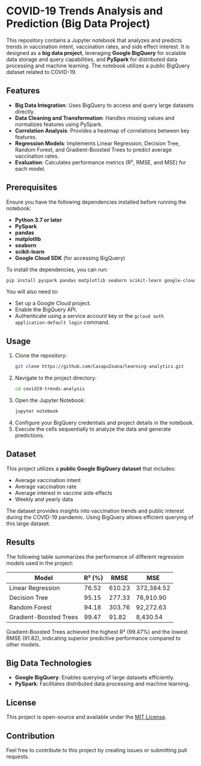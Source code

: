 
# COVID-19 Trends Analysis and Prediction (Big Data Project)

This repository contains a Jupyter notebook that analyzes and predicts trends in vaccination intent, vaccination rates, and side effect interest. It is designed as a **big data project**, leveraging **Google BigQuery** for scalable data storage and query capabilities, and **PySpark** for distributed data processing and machine learning. The notebook utilizes a public BigQuery dataset related to COVID-19.

## Features
- **Big Data Integration**: Uses BigQuery to access and query large datasets directly.
- **Data Cleaning and Transformation**: Handles missing values and normalizes features using PySpark.
- **Correlation Analysis**: Provides a heatmap of correlations between key features.
- **Regression Models**: Implements Linear Regression, Decision Tree, Random Forest, and Gradient-Boosted Trees to predict average vaccination rates.
- **Evaluation**: Calculates performance metrics (R², RMSE, and MSE) for each model.

## Prerequisites
Ensure you have the following dependencies installed before running the notebook:

- **Python 3.7 or later**
- **PySpark**
- **pandas**
- **matplotlib**
- **seaborn**
- **scikit-learn**
- **Google Cloud SDK** (for accessing BigQuery)

To install the dependencies, you can run:
```bash
pip install pyspark pandas matplotlib seaborn scikit-learn google-cloud-bigquery
```

You will also need to:
- Set up a Google Cloud project.
- Enable the BigQuery API.
- Authenticate using a service account key or the `gcloud auth application-default login` command.

## Usage
1. Clone the repository:
   ```bash
   git clone https://github.com/CasapuIoana/learning-analytics.git
   ```
2. Navigate to the project directory:
   ```bash
   cd covid19-trends-analysis
   ```
3. Open the Jupyter Notebook:
   ```bash
   jupyter notebook
   ```
4. Configure your BigQuery credentials and project details in the notebook.
5. Execute the cells sequentially to analyze the data and generate predictions.

## Dataset
This project utilizes a **public Google BigQuery dataset** that includes:
- Average vaccination intent
- Average vaccination rate
- Average interest in vaccine side effects
- Weekly and yearly data

The dataset provides insights into vaccination trends and public interest during the COVID-19 pandemic. Using BigQuery allows efficient querying of this large dataset.

## Results
The following table summarizes the performance of different regression models used in the project:

| Model                  | R² (%)      | RMSE       | MSE          |
|------------------------|-------------|------------|--------------|
| Linear Regression      | 76.52       | 610.23     | 372,384.52   |
| Decision Tree          | 95.15       | 277.33     | 76,910.90    |
| Random Forest          | 94.18       | 303.76     | 92,272.63    |
| Gradient-Boosted Trees | 99.47       | 91.82      | 8,430.54     |

Gradient-Boosted Trees achieved the highest R² (99.47%) and the lowest RMSE (91.82), indicating superior predictive performance compared to other models.

## Big Data Technologies
- **Google BigQuery**: Enables querying of large datasets efficiently.
- **PySpark**: Facilitates distributed data processing and machine learning.

## License
This project is open-source and available under the [MIT License](LICENSE).

## Contribution
Feel free to contribute to this project by creating issues or submitting pull requests.

